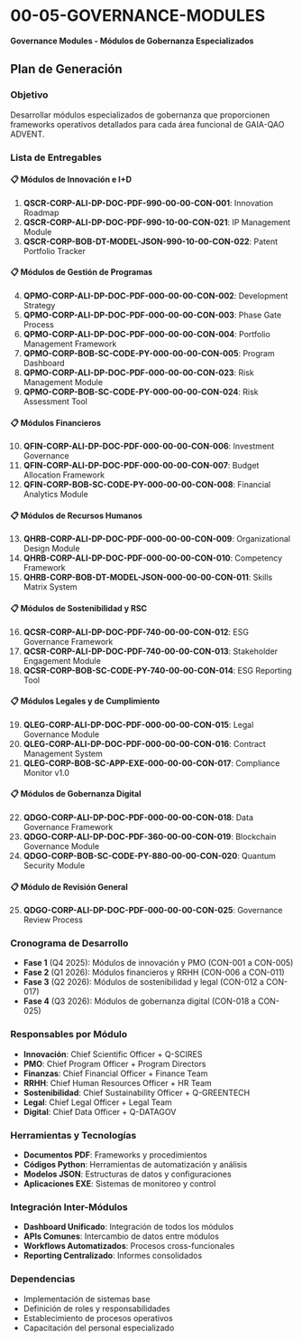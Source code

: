 # 00-05-GOVERNANCE-MODULES
**Governance Modules - Módulos de Gobernanza Especializados**

## Plan de Generación

### Objetivo
Desarrollar módulos especializados de gobernanza que proporcionen frameworks operativos detallados para cada área funcional de GAIA-QAO ADVENT.

### Lista de Entregables

#### 📋 Módulos de Innovación e I+D
1. **QSCR-CORP-ALI-DP-DOC-PDF-990-00-00-CON-001**: Innovation Roadmap
2. **QSCR-CORP-ALI-DP-DOC-PDF-990-10-00-CON-021**: IP Management Module
3. **QSCR-CORP-BOB-DT-MODEL-JSON-990-10-00-CON-022**: Patent Portfolio Tracker

#### 📋 Módulos de Gestión de Programas
4. **QPMO-CORP-ALI-DP-DOC-PDF-000-00-00-CON-002**: Development Strategy
5. **QPMO-CORP-ALI-DP-DOC-PDF-000-00-00-CON-003**: Phase Gate Process
6. **QPMO-CORP-ALI-DP-DOC-PDF-000-00-00-CON-004**: Portfolio Management Framework
7. **QPMO-CORP-BOB-SC-CODE-PY-000-00-00-CON-005**: Program Dashboard
8. **QPMO-CORP-ALI-DP-DOC-PDF-000-00-00-CON-023**: Risk Management Module
9. **QPMO-CORP-BOB-SC-CODE-PY-000-00-00-CON-024**: Risk Assessment Tool

#### 📋 Módulos Financieros
10. **QFIN-CORP-ALI-DP-DOC-PDF-000-00-00-CON-006**: Investment Governance
11. **QFIN-CORP-ALI-DP-DOC-PDF-000-00-00-CON-007**: Budget Allocation Framework
12. **QFIN-CORP-BOB-SC-CODE-PY-000-00-00-CON-008**: Financial Analytics Module

#### 📋 Módulos de Recursos Humanos
13. **QHRB-CORP-ALI-DP-DOC-PDF-000-00-00-CON-009**: Organizational Design Module
14. **QHRB-CORP-ALI-DP-DOC-PDF-000-00-00-CON-010**: Competency Framework
15. **QHRB-CORP-BOB-DT-MODEL-JSON-000-00-00-CON-011**: Skills Matrix System

#### 📋 Módulos de Sostenibilidad y RSC
16. **QCSR-CORP-ALI-DP-DOC-PDF-740-00-00-CON-012**: ESG Governance Framework
17. **QCSR-CORP-ALI-DP-DOC-PDF-740-00-00-CON-013**: Stakeholder Engagement Module
18. **QCSR-CORP-BOB-SC-CODE-PY-740-00-00-CON-014**: ESG Reporting Tool

#### 📋 Módulos Legales y de Cumplimiento
19. **QLEG-CORP-ALI-DP-DOC-PDF-000-00-00-CON-015**: Legal Governance Module
20. **QLEG-CORP-ALI-DP-DOC-PDF-000-00-00-CON-016**: Contract Management System
21. **QLEG-CORP-BOB-SC-APP-EXE-000-00-00-CON-017**: Compliance Monitor v1.0

#### 📋 Módulos de Gobernanza Digital
22. **QDGO-CORP-ALI-DP-DOC-PDF-000-00-00-CON-018**: Data Governance Framework
23. **QDGO-CORP-ALI-DP-DOC-PDF-360-00-00-CON-019**: Blockchain Governance Module
24. **QDGO-CORP-BOB-SC-CODE-PY-880-00-00-CON-020**: Quantum Security Module

#### 📋 Módulo de Revisión General
25. **QDGO-CORP-ALI-DP-DOC-PDF-000-00-00-CON-025**: Governance Review Process

### Cronograma de Desarrollo
- **Fase 1** (Q4 2025): Módulos de innovación y PMO (CON-001 a CON-005)
- **Fase 2** (Q1 2026): Módulos financieros y RRHH (CON-006 a CON-011)
- **Fase 3** (Q2 2026): Módulos de sostenibilidad y legal (CON-012 a CON-017)
- **Fase 4** (Q3 2026): Módulos de gobernanza digital (CON-018 a CON-025)

### Responsables por Módulo
- **Innovación**: Chief Scientific Officer + Q-SCIRES
- **PMO**: Chief Program Officer + Program Directors
- **Finanzas**: Chief Financial Officer + Finance Team
- **RRHH**: Chief Human Resources Officer + HR Team
- **Sostenibilidad**: Chief Sustainability Officer + Q-GREENTECH
- **Legal**: Chief Legal Officer + Legal Team
- **Digital**: Chief Data Officer + Q-DATAGOV

### Herramientas y Tecnologías
- **Documentos PDF**: Frameworks y procedimientos
- **Códigos Python**: Herramientas de automatización y análisis
- **Modelos JSON**: Estructuras de datos y configuraciones
- **Aplicaciones EXE**: Sistemas de monitoreo y control

### Integración Inter-Módulos
- **Dashboard Unificado**: Integración de todos los módulos
- **APIs Comunes**: Intercambio de datos entre módulos
- **Workflows Automatizados**: Procesos cross-funcionales
- **Reporting Centralizado**: Informes consolidados

### Dependencias
- Implementación de sistemas base
- Definición de roles y responsabilidades
- Establecimiento de procesos operativos
- Capacitación del personal especializado
